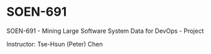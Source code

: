 # SOEN-691

SOEN-691 - Mining  Large  Software  System  Data  for  DevOps - Project

Instructor: Tse-Hsun (Peter) Chen

